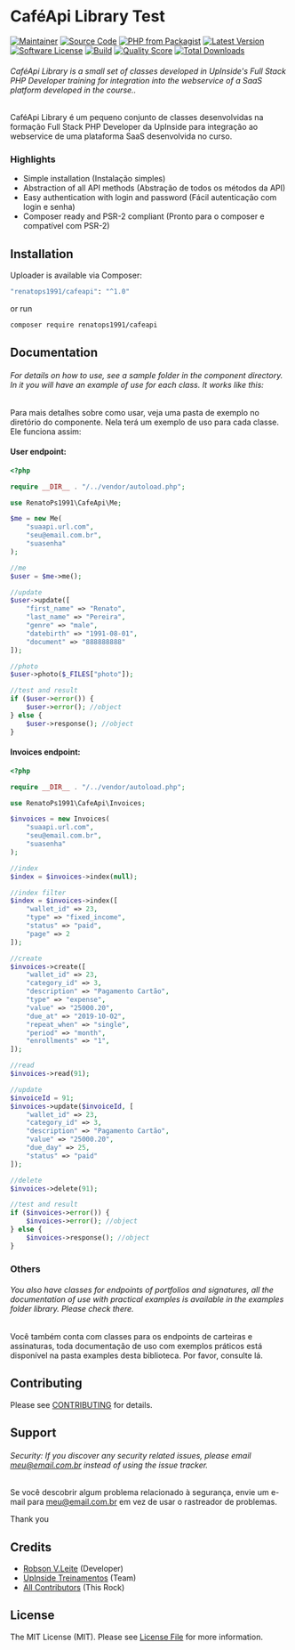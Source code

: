 # CaféApi Library Test

[![Maintainer](http://img.shields.io/badge/maintainer-@renatoskt21-blue.svg?style=flat-square)](https://twitter.com/renatoskt21)
[![Source Code](http://img.shields.io/badge/source-RenatoPs1991/cafeapi-blue.svg?style=flat-square)](https://github.com/RenatoPs1991/cafeapi)
[![PHP from Packagist](https://img.shields.io/packagist/php-v/RenatoPs1991/cafeapi.svg?style=flat-square)](https://packagist.org/packages/renatopskt21/cafeapi)
[![Latest Version](https://img.shields.io/github/release/RenatoPs1991/cafeapi.svg?style=flat-square)](https://github.com/RenatoPs1991/cafeapi/releases)
[![Software License](https://img.shields.io/badge/license-MIT-brightgreen.svg?style=flat-square)](LICENSE)
[![Build](https://img.shields.io/scrutinizer/build/g/RenatoPs1991/cafeapi.svg?style=flat-square)](https://scrutinizer-ci.com/g/RenatoPs1991/cafeapi)
[![Quality Score](https://img.shields.io/scrutinizer/g/RenatoPs1991/cafeapi.svg?style=flat-square)](https://scrutinizer-ci.com/g/RenatoPs1991/cafeapi)
[![Total Downloads](https://img.shields.io/packagist/dt/RenatoPs1991/cafeapi.svg?style=flat-square)](https://packagist.org/packages/renatopskt21/cafeapi)

###### CaféApi Library is a small set of classes developed in UpInside's Full Stack PHP Developer training for integration into the webservice of a SaaS platform developed in the course..

CaféApi Library é um pequeno conjunto de classes desenvolvidas na formação Full Stack PHP Developer da UpInside para integração ao webservice de uma plataforma SaaS desenvolvida no curso.


### Highlights

- Simple installation (Instalação simples)
- Abstraction of all API methods (Abstração de todos os métodos da API)
- Easy authentication with login and password (Fácil autenticação com login e senha)
- Composer ready and PSR-2 compliant (Pronto para o composer e compatível com PSR-2)

## Installation

Uploader is available via Composer:

```bash
"renatops1991/cafeapi": "^1.0"
```

or run

```bash
composer require renatops1991/cafeapi
```

## Documentation

###### For details on how to use, see a sample folder in the component directory. In it you will have an example of use for each class. It works like this:

Para mais detalhes sobre como usar, veja uma pasta de exemplo no diretório do componente. Nela terá um exemplo de uso para cada classe. Ele funciona assim:

#### User endpoint:

```php
<?php

require __DIR__ . "/../vendor/autoload.php";

use RenatoPs1991\CafeApi\Me;

$me = new Me(
    "suaapi.url.com",
    "seu@email.com.br",
    "suasenha"
);

//me
$user = $me->me();

//update
$user->update([
    "first_name" => "Renato",
    "last_name" => "Pereira",
    "genre" => "male",
    "datebirth" => "1991-08-01",
    "document" => "888888888"
]);

//photo
$user->photo($_FILES["photo"]);

//test and result
if ($user->error()) {
    $user->error(); //object
} else {
    $user->response(); //object
}
```

#### Invoices endpoint:

```php
<?php

require __DIR__ . "/../vendor/autoload.php";

use RenatoPs1991\CafeApi\Invoices;

$invoices = new Invoices(
    "suaapi.url.com",
    "seu@email.com.br",
    "suasenha"
);

//index
$index = $invoices->index(null);

//index filter
$index = $invoices->index([
    "wallet_id" => 23,
    "type" => "fixed_income",
    "status" => "paid",
    "page" => 2
]);

//create
$invoices->create([
    "wallet_id" => 23,
    "category_id" => 3,
    "description" => "Pagamento Cartão",
    "type" => "expense",
    "value" => "25000.20",
    "due_at" => "2019-10-02",
    "repeat_when" => "single",
    "period" => "month",
    "enrollments" => "1",
]);

//read
$invoices->read(91);

//update
$invoiceId = 91;
$invoices->update($invoiceId, [
    "wallet_id" => 23,
    "category_id" => 3,
    "description" => "Pagamento Cartão",
    "value" => "25000.20",
    "due_day" => 25,
    "status" => "paid"
]);

//delete
$invoices->delete(91);

//test and result
if ($invoices->error()) {
    $invoices->error(); //object
} else {
    $invoices->response(); //object
}
```

### Others

###### You also have classes for endpoints of portfolios and signatures, all the documentation of use with practical examples is available in the examples folder library. Please check there.

Você também conta com classes para os endpoints de carteiras e assinaturas, toda documentação de uso com exemplos práticos está disponível na pasta examples desta biblioteca. Por favor, consulte lá.

## Contributing

Please see [CONTRIBUTING](https://github.com/RenatoPs1991/uploader/blob/master/CONTRIBUTING.md) for details.

## Support

###### Security: If you discover any security related issues, please email meu@email.com.br instead of using the issue tracker.

Se você descobrir algum problema relacionado à segurança, envie um e-mail para meu@email.com.br em vez de usar o rastreador de problemas.

Thank you

## Credits

- [Robson V.Leite](https://github.com/robsonvleite) (Developer)
- [UpInside Treinamentos](https://github.com/robsonvleite) (Team)
- [All Contributors](https://github.com/RenatoPs1991/cafeapi/contributors) (This Rock)

## License

The MIT License (MIT). Please see [License File](https://github.com/RenatoPs1991/cafeapi/blob/master/LICENSE) for more information.